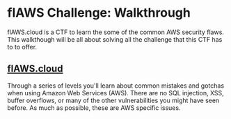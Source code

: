 # flAWS Challenge: Walkthrough
flAWS.cloud is a CTF to learn the some of the common AWS security flaws. This walkthough will be all about solving all the challenge that this CTF has to to offer.

## [flAWS.cloud](http://flaws.cloud)
Through a series of levels you'll learn about common mistakes and gotchas when using Amazon Web Services (AWS). There are no SQL injection, XSS, buffer overflows, or many of the other vulnerabilities you might have seen before. As much as possible, these are AWS specific issues.
